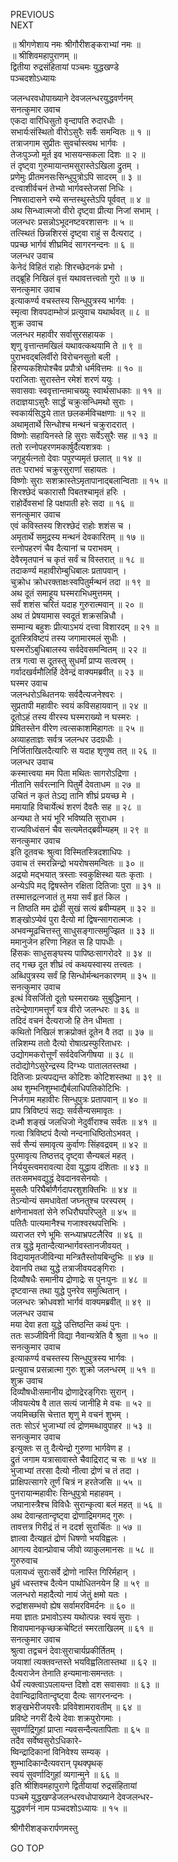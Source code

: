 PREVIOUS  
NEXT  
  
॥ श्रीगणेशाय नमः श्रीगौरीशङ्कराभ्यां नमः ॥  
॥ श्रीशिवमहापुराणम् ॥  
द्वितीया रुद्रसंहितायां पञ्चमः युद्धखण्डे  
पञ्चदशोऽध्यायः  
  
  
जलन्धरवधोपाख्याने देवजलन्धरयुद्धवर्णनम्  
सनत्कुमार उवाच  
एकदा वारिधिसुतो वृन्दापति रुदारधीः ।  
सभार्यःसंस्थितो वीरोऽसुरैः सर्वैः समन्वितः ॥ १ ॥  
तत्राजगाम सुप्रीतः सुवर्चास्त्वथ भार्गवः ।  
तेजःपुञ्जो मूर्त इव भासयन्सकला दिशः ॥ २ ॥  
तं दृष्ट्वा गुरुमायान्तमसुरास्तेऽखिला द्रुतम् ।  
प्रणेमुः प्रीतमनसःसिन्धुपुत्रोऽपि सादरम् ॥ ३ ॥  
दत्त्वाशीर्वचनं तेभ्यो भार्गवस्तेजसां निधिः ।  
निषसादासने रम्ये सन्तस्थुस्तेऽपि पूर्ववत् ॥ ४ ॥  
अथ सिन्ध्वात्मजो वीरो दृष्ट्वा प्रीत्या निजां सभाम् ।  
जलन्धरः प्रसन्नोऽभूदनष्टवरशासनः ॥ ५ ॥  
तत्स्थितं छिन्नशिरसं दृष्ट्वा राहुं स दैत्यराट् ।  
पप्रच्छ भार्गवं शीघ्रमिदं सागरनन्दनः ॥ ६ ॥  
जलन्धर उवाच  
केनेदं विहितं राहोः शिरच्छेदनकं प्रभो ।  
तद्‌ब्रूहि निखिलं वृत्तं यथावत्तत्त्वतो गुरो ॥ ७ ॥  
सनत्कुमार उवाच  
इत्याकर्ण्य वचस्तस्य सिन्धुपुत्रस्य भार्गवः ।  
स्मृत्वा शिवपदाम्भोजं प्रत्युवाच यथार्थवत् ॥ ८ ॥  
शुक्र उवाच  
जलन्धर महावीर सर्वासुरसहायक ।  
शृणु वृत्तान्तमखिलं यथावत्कथयामि ते ॥ ९ ॥  
पुराभवद्‌बलिर्वीरो विरोचनसुतो बली ।  
हिरण्यकशिपोश्चैव प्रपौत्रो धर्मवित्तमः ॥ १० ॥  
पराजिताः सुरास्तेन रमेशं शरणं ययुः ।  
सवासवाः स्ववृत्तान्तमाचख्युः स्वार्थसाधकाः ॥ ११ ॥  
तदाज्ञयाऽसुरैः सार्द्धं चक्रुःसन्धिमथो सुराः ।  
स्वकार्यसिद्धये तात छलकर्मविचक्षणाः ॥ १२ ॥  
अथामृतार्थे सिन्धोश्च मन्थनं चक्रुरादरात् ।  
विष्णोः सहायिनस्ते हि सुराः सर्वेऽसुरैः सह ॥ १३ ॥  
ततो रत्नोपहरणमकार्षुर्दैत्यशत्रवः ।  
जगृहुर्यत्नतो देवाः पपुरप्यमृतं छलात् ॥ १४ ॥  
ततः पराभवं चक्रुरसुराणां सहायतः ।  
विष्णोः सुराः सशक्रास्तेऽमृतापानाद्‌बलान्विताः ॥ १५ ॥  
शिरश्छेदं चकारासौ पिबतश्चामृतं हरिः ।  
राहोर्देवसभां हि पक्षपाती हरेः सदा ॥ १६ ॥  
सनत्कुमार उवाच  
एवं कविस्तस्य शिरश्छेदं राहोः शशंस च ।  
अमृतार्थे समुद्रस्य मन्थनं देवकारितम् ॥ १७ ॥  
रत्नोपहरणं चैव दैत्यानां च पराभवम् ।  
देवैरमृतपानं च कृतं सर्वं च विस्तरात् ॥ १८ ॥  
तदाकर्ण्य महावीरोम्बुधिबालः प्रतापवान् ।  
चुक्रोध क्रोधरक्ताक्षःस्वपितुर्मन्थनं तदा ॥ १९ ॥  
अथ दूतं समाहूय घस्मराभिधमुत्तमम् ।  
सर्वं शशंस चरितं यदाह गुरुरात्मवान् ॥ २० ॥  
अथ तं प्रेषयामास स्वदूतं शक्रसन्निधौ ।  
सम्मान्य बहुशः प्रीत्याऽभयं दत्त्वा विशारदम् ॥ २१ ॥  
दूतस्त्रिविष्टपं तस्य जगामारमलं सुधीः ।  
घस्मरोंऽबुधिबालस्य सर्वदेवसमन्वितम् ॥ २२ ॥  
तत्र गत्वा स दूतस्तु सुधर्मां प्राप्य सत्वरम् ।  
गर्वादखर्वमौलिर्हि देवेन्द्रं वाक्यमब्रवीत् ॥ २३ ॥  
घस्मर उवाच  
जलन्धरोऽब्धितनयः सर्वदैत्यजनेश्वरः ।  
सुप्रतापी महावीरः स्वयं कविसहायवान् ॥ २४ ॥  
दूतोऽहं तस्य वीरस्य घस्मराख्यो न घस्मरः ।  
प्रेषितस्तेन वीरेण त्वत्सकाशमिहागतः ॥ २५ ॥  
अव्याहताज्ञः सर्वत्र जलन्धर उदग्रधीः ।  
निर्जिताखिलदैत्यारिः स यदाह शृणुष्व तत् ॥ २६ ॥  
जलन्धर उवाच  
कस्मात्त्वया मम पिता मथितः सागरोऽद्रिणा ।  
नीतानि सर्वरत्नानि पितुर्मे देवताधम ॥ २७ ॥  
उचितं न कृतं तेऽद्य तानि शीघ्रं प्रयच्छ मे ।  
ममायाहि विचार्येत्थं शरणं दैवतैः सह ॥ २८ ॥  
अन्यथा ते भयं भूरि भविष्यति सुराधम ।  
राज्यविध्वंसनं चैव सत्यमेतद्‌ब्रवीम्यहम् ॥ २९ ॥  
सनत्कुमार उवाच  
इति दूतवचः श्रुत्वा विस्मितस्त्रिदशाधिपः ।  
उवाच तं स्मरन्निन्द्रो भयरोषसमन्वितः ॥ ३० ॥  
अद्रयो मद्‌भयात् त्रस्ताः स्वकुक्षिस्था यतः कृताः ।  
अन्येऽपि मद् द्विषस्तेन रक्षिता दितिजाः पुरा ॥ ३१ ॥  
तस्मात्तद्रत्नजातं तु मया सर्वं हृतं किल ।  
न तिष्ठति मम द्रोही सुखं सत्यं ब्रवीम्यहम् ॥ ३२ ॥  
शङ्‌खोऽप्येवं पुरा दैत्यो मां द्विषन्सागरात्मजः ।  
अभवन्मूढचित्तस्तु साधुसङ्‌गात्समुज्झित ॥ ३३ ॥  
ममानुजेन हरिणा निहत स हि पापधीः ।  
हिंसकः साधुसङ्घस्य पापिष्ठःसागरोदरे ॥ ३४ ॥  
तद्‌ गच्छ दूत शीघ्रं त्वं कथयस्वास्य तत्त्वतः ।  
अब्धिपुत्रस्य सर्वं हि सिन्धोर्मन्थनकारणम् ॥ ३५ ॥  
सनत्कुमार उवाच  
इत्थं विसर्जितो दूतो घस्मराख्यः सुबुद्धिमान् ।  
तदेन्द्रेणागमत्तूर्णं यत्र वीरो जलन्धरः ॥ ३६ ॥  
तदिदं वचनं दैत्यराजो हि तेन धीमता ।  
कथितो निखिलं शक्रप्रोक्तं दूतेन वै तदा ॥ ३७ ॥  
तन्निशम्य ततो दैत्यो रोषात्प्रस्फुरिताधरः ।  
उद्योगमकरोत्तूर्णं सर्वदेवजिगीषया ॥ ३८ ॥  
तदोद्योगेऽसुरेन्द्रस्य दिग्भ्यः पातालतस्तथा ।  
दितिजाः प्रत्यपद्यन्त कोटिशः कोटिशस्तथा ॥ ३९ ॥  
अथ शुम्भनिशुम्भाद्यैर्बलाधिपतिकोटिभिः ।  
निर्जगाम महावीरः सिन्धुपुत्रः प्रतापवान् ॥ ४० ॥  
प्राप त्रिविष्टपं सद्यः सर्वसैन्यसमावृतः ।  
दध्मौ शङ्‌खं जलधिजो नेदुर्वीराश्च सर्वतः ॥ ४१ ॥  
गत्वा त्रिविष्टपं दैत्यो नन्दनाधिष्ठितोऽभवत् ।  
सर्व सैन्यं समावृत्य कुर्वाणः सिंहवद्रवम् ॥ ४२ ॥  
पुरमावृत्य तिष्ठत्तद् दृष्ट्वा सैन्यबलं महत् ।  
निर्ययुस्त्वमरावत्या देवा युद्धाय दंशिताः ॥ ४३ ॥  
ततःसमभवद्युद्धं देवदानवसेनयोः ।  
मुसलैः परिघैर्बाणैर्गदापरशुशक्तिभिः ॥ ४४ ॥  
तेऽन्योन्यं समधावेतां जघ्नतुश्च परस्परम् ।  
क्षणेनाभवतां सेने रुधिरौघपरिप्लुते ॥ ४५ ॥  
पतितैः पात्यमानैश्च गजाश्वरथपत्तिभिः ।  
व्यराजत रणे भूमिः सन्ध्याभ्रपटलैरिव ॥ ४६ ॥  
तत्र युद्धे मृतान्दैत्यान्भार्गवस्तानजीवयत् ।  
विद्ययामृतजीविन्या मन्त्रितैस्तोयबिन्दुभिः ॥ ४७ ॥  
देवानपि तथा युद्धे तत्राजीवयदङ्‌गिराः ।  
दिव्यौषधैः समानीय द्रोणाद्रेः स पुनःपुनः ॥ ४८ ॥  
दृष्टवान्स तथा युद्धे पुनरेव समुत्थितान् ।  
जलन्धरः क्रोधवशो भार्गवं वाक्यमब्रवीत् ॥ ४९ ॥  
जलन्धर उवाच  
मया देवा हता युद्धे उत्तिष्ठन्ति कथं पुनः ।  
ततः सञ्जीविनी विद्या नैवान्यत्रेति वै श्रुता ॥ ५० ॥  
सनत्कुमार उवाच  
इत्याकर्ण्य वचस्तस्य सिन्धुपुत्रस्य भार्गवः ।  
प्रत्युवाच प्रसन्नात्मा गुरुः शुक्रो जलन्धरम् ॥ ५१ ॥  
शुक्र उवाच  
दिव्यौषधीःसमानीय द्रोणाद्रेरङ्‌गिराः सुरान् ।  
जीवयत्येष वै तात सत्यं जानीहि मे वचः ॥ ५२ ॥  
जयमिच्छसि चेत्तात शृणु मे वचनं शुभम् ।  
ततः सोऽरं भुजाभ्यां त्वं द्रोणमब्धावुपाहर ॥ ५३ ॥  
सनत्कुमार उवाच  
इत्युक्तः स तु दैत्येन्द्रो गुरुणा भार्गवेण ह ।  
द्रुतं जगाम यत्रासावास्ते चैवाद्रिराट् च सः ॥ ५४ ॥  
भुजाभ्यां तरसा दैत्यो नीत्वा द्रोणं च तं तदा ।  
प्राक्षिपत्सागरे तूर्णं चित्रं न हरतेजसि ॥ ५५ ॥  
पुनरायान्महावीरः सिन्धुपुत्रो महाहवम् ।  
जघानास्त्रैश्च विविधैः सुरान्कृत्वा बलं महत् ॥ ५६ ॥  
अथ देवान्हतान्दृष्ट्वा द्रोणाद्रिमगमद्‌ गुरुः ।  
तावत्तत्र गिरीद्रं तं न ददर्श सुरार्चितः ॥ ५७ ॥  
ज्ञात्वा दैत्यहृतं द्रोणं धिषणो भयविह्वलः ।  
आगत्य देवान्प्रोवाच जीवो व्याकुलमानसः ॥ ५८ ॥  
गुरुरुवाच  
पलायध्वं सुराःसर्वे द्रोणो नास्ति गिरिर्महान् ।  
ध्रुवं ध्वस्तश्च दैत्येन पाथोधितनयेन हि ॥ ५९ ॥  
जलन्धरो महादैत्यो नायं जेतुं क्षमो यतः ।  
रुद्रांशसम्भवो ह्येष सर्वामरविमर्दनः ॥ ६० ॥  
मया ज्ञातः प्रभावोऽस्य यथोत्पन्नः स्वयं सुराः ।  
शिवापमानकृच्छक्रचेष्टितं स्मरताखिलम् ॥ ६१ ॥  
सनत्कुमार उवाच  
श्रुत्वा तद्वचनं देवाःसुराचार्यप्रकीर्तितम् ।  
जयाशां त्यक्तवन्तस्ते भयविह्वलितास्तथा ॥ ६२ ॥  
दैत्यराजेन तेनाति हन्यमानाःसमन्ततः ।  
धैर्यं त्यक्त्वाऽपलायन्त दिशो दश सवासवाः ॥ ६३ ॥  
देवान्विद्रावितान्दृष्ट्वा दैत्यः सागरनन्दनः ।  
शङ्‌खभेरीजयरवैः प्रविवेशामरावतीम् ॥ ६४ ॥  
प्रविष्टे नगरीं दैत्ये देवाः शक्रपुरोगमाः ।  
सुवर्णाद्रिगुहां प्राप्ता न्यवसन्दैत्यतापिताः ॥ ६५ ॥  
तदैव सर्वेष्वसुरोऽधिकारे-  
    ष्विन्द्रादिकानां विनिवेश्य सम्यक् ।  
शुम्भादिकान्दैत्यवरान् पृथक्पृथक्  
    स्वयं सुवर्णादिगुहां व्यगान्मुने ॥ ६६ ॥  
इति श्रीशिवमहापुराणे द्वितीयायां रुद्रसंहितायां  
पञ्चमे युद्धखण्डेजलन्धरवधोपाख्याने देवजलन्धर-  
युद्धवर्णनं नाम पञ्चदशोऽध्यायः ॥ १५ ॥  
  
  
श्रीगौरीशङ्करार्पणमस्तु  
  
GO TOP
